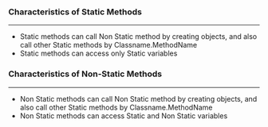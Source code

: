 ### Characteristics of Static Methods
------------------------------------

- Static methods can call Non Static method by creating objects, and also call other Static methods by Classname.MethodName
- Static methods can access only Static variables

### Characteristics of Non-Static Methods
------------------------------------


- Non Static methods can call Non Static method by creating objects, and also call other Static methods by Classname.MethodName
- Non Static methods can access Static and Non Static variables


